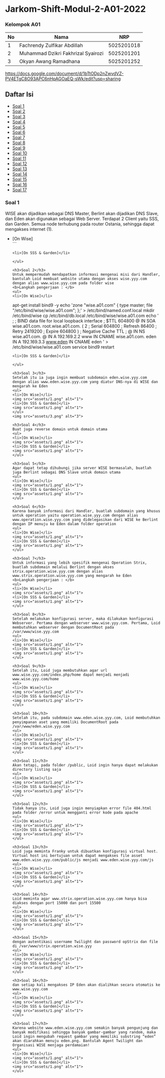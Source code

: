 # Jarkom-Shift-Modul-2-A01-2022

### Kelompok A01

| **No** | **Nama** | **NRP** | 
| ------------- | ------------- | --------- |
| 1 | Fachrendy Zulfikar Abdillah  | 5025201018 | 
| 2 | Muhammad Dzikri Fakhrizal Syairozi | 5025201201 |
| 3 | Okyan Awang Ramadhana | 5025201252 |

https://docs.google.com/document/d/1bTtODp2nZwvdVZ-PV4ETgC8O93APC6nHpAGOaEQ-sWk/edit?usp=sharing

<h2>Daftar Isi</h2>

- [Soal 1](#soal-1) <br>
- [Soal 2](#soal-2) <br>
- [Soal 3](#soal-3) <br>
- [Soal 4](#soal-4) <br>
- [Soal 5](#soal-5) <br>
- [Soal 6](#soal-6) <br>
- [Soal 7](#soal-7) <br>
- [Soal 8](#soal-8) <br>
- [Soal 9](#soal-9) <br>
- [Soal 10](#soal-10) <br>
- [Soal 11](#soal-11) <br>
- [Soal 12](#soal-12) <br>
- [Soal 13](#soal-13) <br>
- [Soal 14](#soal-14) <br>
- [Soal 15](#soal-15) <br>
- [Soal 16](#soal-16) <br>
- [Soal 17](#soal-17) <br>

<h3>Soal 1</h3>
WISE akan dijadikan sebagai DNS Master, Berlint akan dijadikan DNS Slave, dan Eden akan digunakan sebagai Web Server. Terdapat 2 Client yaitu SSS, dan Garden. Semua node terhubung pada router Ostania, sehingga dapat mengakses internet (1).
<ul>
  <li>[On Wise]</li>
  ```
  
  ```
  <li>[On SSS & Garden]</li>
  ```
  
  ```
</ul>

<h3>Soal 2</h3>
Untuk mempermudah mendapatkan informasi mengenai misi dari Handler, bantulah Loid membuat website utama dengan akses wise.yyy.com dengan alias www.wise.yyy.com pada folder wise 
<b>Langkah pengerjaan : </b>
<ul>
  <li>[On Wise]</li>
  ```
  apt-get install bind9 -y
echo  'zone "wise.a01.com" {
        type master;
        file "/etc/bind/wise/wise.a01.com";
};'  > /etc/bind/named.conf.local
mkdir /etc/bind/wise
cp /etc/bind/db.local /etc/bind/wise/wise.a01.com
echo  '
;
; BIND data file for local loopback interface
;
$TTL    604800
@       IN      SOA     wise.a01.com. root.wise.a01.com. (
                              2         ; Serial
                         604800         ; Refresh
                          86400         ; Retry
                        2419200         ; Expire
                         604800 )       ; Negative Cache TTL
;
@                       IN      NS      wise.a01.com.
@                       IN      A       192.169.2.2
www                     IN      CNAME   wise.a01.com.
eden                    IN      A       192.169.3.3
www.eden                IN      CNAME   eden
' > /etc/bind/wise/wise.a01.com
service bind9 restart
  ```
  <li>[On SSS & Garden]</li>
  ```
  
  ```
</ul>

<h3>Soal 3</h3>
Setelah itu ia juga ingin membuat subdomain eden.wise.yyy.com dengan alias www.eden.wise.yyy.com yang diatur DNS-nya di WISE dan mengarah ke Eden
<ul>
  <li>[On Wise]</li>
  <img src="assets/1.png" alt="1">
  <li>[On SSS & Garden]</li>
  <img src="assets/1.png" alt="1">
</ul>
<img src="assets/3.png" alt="3">

<h3>Soal 4</h3>
Buat juga reverse domain untuk domain utama
<ul>
  <li>[On Wise]</li>
  <img src="assets/1.png" alt="1">
  <li>[On SSS & Garden]</li>
  <img src="assets/1.png" alt="1">
</ul>

<h3>Soal 5</h3>
Agar dapat tetap dihubungi jika server WISE bermasalah, buatlah juga Berlint sebagai DNS Slave untuk domain utama
<ul>
  <li>[On Wise]</li>
  <img src="assets/1.png" alt="1">
  <li>[On SSS & Garden]</li>
  <img src="assets/1.png" alt="1">
</ul>

<h3>Soal 6</h3>
Karena banyak informasi dari Handler, buatlah subdomain yang khusus untuk operation yaitu operation.wise.yyy.com dengan alias www.operation.wise.yyy.com yang didelegasikan dari WISE ke Berlint dengan IP menuju ke Eden dalam folder operation
<ul>
  <li>[On Wise]</li>
  <img src="assets/1.png" alt="1">
  <li>[On SSS & Garden]</li>
  <img src="assets/1.png" alt="1">
</ul>

<h3>Soal 7</h3>
Untuk informasi yang lebih spesifik mengenai Operation Strix, buatlah subdomain melalui Berlint dengan akses strix.operation.wise.yyy.com dengan alias www.strix.operation.wise.yyy.com yang mengarah ke Eden
<b>Langkah pengerjaan : </b>
<ul>
  <li>[On Wise]</li>
  <img src="assets/1.png" alt="1">
  <li>[On SSS & Garden]</li>
  <img src="assets/1.png" alt="1">
</ul>

<h3>Soal 8</h3>
Setelah melakukan konfigurasi server, maka dilakukan konfigurasi Webserver. Pertama dengan webserver www.wise.yyy.com. Pertama, Loid membutuhkan webserver dengan DocumentRoot pada /var/www/wise.yyy.com
<ul>
  <li>[On Wise]</li>
  <img src="assets/1.png" alt="1">
  <li>[On SSS & Garden]</li>
  <img src="assets/1.png" alt="1">
</ul>

<h3>Soal 9</h3>
Setelah itu, Loid juga membutuhkan agar url www.wise.yyy.com/index.php/home dapat menjadi menjadi www.wise.yyy.com/home
<ul>
  <li>[On Wise]</li>
  <img src="assets/1.png" alt="1">
  <li>[On SSS & Garden]</li>
  <img src="assets/1.png" alt="1">
</ul>

<h3>Soal 10</h3>
Setelah itu, pada subdomain www.eden.wise.yyy.com, Loid membutuhkan penyimpanan aset yang memiliki DocumentRoot pada /var/www/eden.wise.yyy.com
<ul>
  <li>[On Wise]</li>
  <img src="assets/1.png" alt="1">
  <li>[On SSS & Garden]</li>
  <img src="assets/1.png" alt="1">
</ul>

<h3>Soal 11</h3>
Akan tetapi, pada folder /public, Loid ingin hanya dapat melakukan directory listing saja
<ul>
  <li>[On Wise]</li>
  <img src="assets/1.png" alt="1">
  <li>[On SSS & Garden]</li>
  <img src="assets/1.png" alt="1">
</ul>

<h3>Soal 12</h3>
Tidak hanya itu, Loid juga ingin menyiapkan error file 404.html pada folder /error untuk mengganti error kode pada apache
<ul>
  <li>[On Wise]</li>
  <img src="assets/1.png" alt="1">
  <li>[On SSS & Garden]</li>
  <img src="assets/1.png" alt="1">
</ul>

<h3>Soal 13</h3>
Loid juga meminta Franky untuk dibuatkan konfigurasi virtual host. Virtual host ini bertujuan untuk dapat mengakses file asset www.eden.wise.yyy.com/public/js menjadi www.eden.wise.yyy.com/js
<ul>
  <li>[On Wise]</li>
  <img src="assets/1.png" alt="1">
  <li>[On SSS & Garden]</li>
  <img src="assets/1.png" alt="1">
</ul>

<h3>Soal 14</h3>
Loid meminta agar www.strix.operation.wise.yyy.com hanya bisa diakses dengan port 15000 dan port 15500
<ul>
  <li>[On Wise]</li>
  <img src="assets/1.png" alt="1">
  <li>[On SSS & Garden]</li>
  <img src="assets/1.png" alt="1">
</ul>

<h3>Soal 15</h3>
dengan autentikasi username Twilight dan password opStrix dan file di /var/www/strix.operation.wise.yyy
<ul>
  <li>[On Wise]</li>
  <img src="assets/1.png" alt="1">
  <li>[On SSS & Garden]</li>
  <img src="assets/1.png" alt="1">
</ul>

<h3>Soal 16</h3>
dan setiap kali mengakses IP Eden akan dialihkan secara otomatis ke www.wise.yyy.com
<ul>
  <li>[On Wise]</li>
  <img src="assets/1.png" alt="1">
  <li>[On SSS & Garden]</li>
  <img src="assets/1.png" alt="1">
</ul>

<h3>Soal 17</h3>
Karena website www.eden.wise.yyy.com semakin banyak pengunjung dan banyak modifikasi sehingga banyak gambar-gambar yang random, maka Loid ingin mengubah request gambar yang memiliki substring “eden” akan diarahkan menuju eden.png. Bantulah Agent Twilight dan Organisasi WISE menjaga perdamaian!
<ul>
  <li>[On Wise]</li>
  <img src="assets/1.png" alt="1">
  <li>[On SSS & Garden]</li>
  <img src="assets/1.png" alt="1">
</ul>
